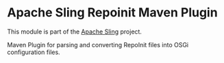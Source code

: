# Apache Sling Repoinit Maven Plugin

This module is part of the [Apache Sling](https://sling.apache.org) project.

Maven Plugin for parsing and converting RepoInit files into OSGi configuration files.
